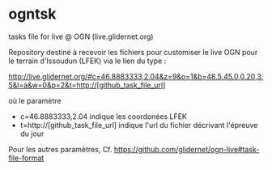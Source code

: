 # ogntsk
tasks file for live @ OGN (live.glidernet.org)

Repository destiné à recevoir les fichiers pour customiser le live OGN pour le terrain d'Issoudun (LFEK) via le lien du type :

http://live.glidernet.org/#c=46.8883333,2.04&z=9&o=1&b=48.5,45.0,0.20,3.5&l=a&w=0&p=2&t=http://[github_task_file_url]

où le paramètre
- c=46.8883333,2.04 indique les coordonées LFEK
- t=http://[github_task_file_url] indique l'url du fichier décrivant l'épreuve du jour

Pour les autres paramètres, Cf. https://github.com/glidernet/ogn-live#task-file-format

